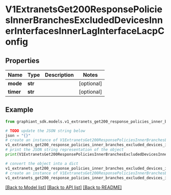 # V1ExtranetsGet200ResponsePoliciesInnerBranchesExcludedDevicesInnerInterfacesInnerLagInterfaceLacpConfig


## Properties

Name | Type | Description | Notes
------------ | ------------- | ------------- | -------------
**mode** | **str** |  | [optional] 
**timer** | **str** |  | [optional] 

## Example

```python
from graphiant_sdk.models.v1_extranets_get200_response_policies_inner_branches_excluded_devices_inner_interfaces_inner_lag_interface_lacp_config import V1ExtranetsGet200ResponsePoliciesInnerBranchesExcludedDevicesInnerInterfacesInnerLagInterfaceLacpConfig

# TODO update the JSON string below
json = "{}"
# create an instance of V1ExtranetsGet200ResponsePoliciesInnerBranchesExcludedDevicesInnerInterfacesInnerLagInterfaceLacpConfig from a JSON string
v1_extranets_get200_response_policies_inner_branches_excluded_devices_inner_interfaces_inner_lag_interface_lacp_config_instance = V1ExtranetsGet200ResponsePoliciesInnerBranchesExcludedDevicesInnerInterfacesInnerLagInterfaceLacpConfig.from_json(json)
# print the JSON string representation of the object
print(V1ExtranetsGet200ResponsePoliciesInnerBranchesExcludedDevicesInnerInterfacesInnerLagInterfaceLacpConfig.to_json())

# convert the object into a dict
v1_extranets_get200_response_policies_inner_branches_excluded_devices_inner_interfaces_inner_lag_interface_lacp_config_dict = v1_extranets_get200_response_policies_inner_branches_excluded_devices_inner_interfaces_inner_lag_interface_lacp_config_instance.to_dict()
# create an instance of V1ExtranetsGet200ResponsePoliciesInnerBranchesExcludedDevicesInnerInterfacesInnerLagInterfaceLacpConfig from a dict
v1_extranets_get200_response_policies_inner_branches_excluded_devices_inner_interfaces_inner_lag_interface_lacp_config_from_dict = V1ExtranetsGet200ResponsePoliciesInnerBranchesExcludedDevicesInnerInterfacesInnerLagInterfaceLacpConfig.from_dict(v1_extranets_get200_response_policies_inner_branches_excluded_devices_inner_interfaces_inner_lag_interface_lacp_config_dict)
```
[[Back to Model list]](../README.md#documentation-for-models) [[Back to API list]](../README.md#documentation-for-api-endpoints) [[Back to README]](../README.md)


